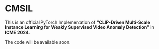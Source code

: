 # CMSIL
This is an official PyTorch Implementation of **"CLIP-Driven Multi-Scale Instance Learning for Weakly Supervised Video Anomaly Detection"** in **ICME 2024.**  

The code will be available soon.
